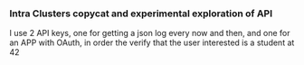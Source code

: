 ### Intra Clusters copycat and experimental exploration of API

I use 2 API keys, one for getting a json log every now and then,
and one for an APP with OAuth, in order the verify that
the user interested is a student at 42



